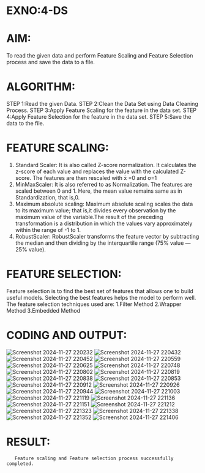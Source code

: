 # EXNO:4-DS
# AIM:
To read the given data and perform Feature Scaling and Feature Selection process and save the
data to a file.

# ALGORITHM:
STEP 1:Read the given Data.
STEP 2:Clean the Data Set using Data Cleaning Process.
STEP 3:Apply Feature Scaling for the feature in the data set.
STEP 4:Apply Feature Selection for the feature in the data set.
STEP 5:Save the data to the file.

# FEATURE SCALING:
1. Standard Scaler: It is also called Z-score normalization. It calculates the z-score of each value and replaces the value with the calculated Z-score. The features are then rescaled with x̄ =0 and σ=1
2. MinMaxScaler: It is also referred to as Normalization. The features are scaled between 0 and 1. Here, the mean value remains same as in Standardization, that is,0.
3. Maximum absolute scaling: Maximum absolute scaling scales the data to its maximum value; that is,it divides every observation by the maximum value of the variable.The result of the preceding transformation is a distribution in which the values vary approximately within the range of -1 to 1.
4. RobustScaler: RobustScaler transforms the feature vector by subtracting the median and then dividing by the interquartile range (75% value — 25% value).

# FEATURE SELECTION:
Feature selection is to find the best set of features that allows one to build useful models. Selecting the best features helps the model to perform well.
The feature selection techniques used are:
1.Filter Method
2.Wrapper Method
3.Embedded Method

# CODING AND OUTPUT:
![Screenshot 2024-11-27 220232](https://github.com/user-attachments/assets/17f15a83-5a67-47c5-bb92-231eb79bb2bd)
![Screenshot 2024-11-27 220432](https://github.com/user-attachments/assets/765f5018-eb55-411f-a0dd-3daf1203a57f)
![Screenshot 2024-11-27 220452](https://github.com/user-attachments/assets/58d2c2c2-9bcf-497b-9ea7-ed143a6450e2)
![Screenshot 2024-11-27 220559](https://github.com/user-attachments/assets/43721acf-2657-4493-9965-487e539ab059)
![Screenshot 2024-11-27 220625](https://github.com/user-attachments/assets/bdb7d5da-3d63-4d36-b235-b0fb4a9a618e)
![Screenshot 2024-11-27 220748](https://github.com/user-attachments/assets/e02740b2-1e83-45b7-9a55-f04ffc31a61c)
![Screenshot 2024-11-27 220802](https://github.com/user-attachments/assets/f8bdcdf7-9bbb-4122-892e-168bfe504e3a)
![Screenshot 2024-11-27 220819](https://github.com/user-attachments/assets/e280619d-f16a-4cb8-b7bf-232bcfc79449)
![Screenshot 2024-11-27 220838](https://github.com/user-attachments/assets/f183ccb0-f7d2-4de6-9555-c80bbfd73fdc)
![Screenshot 2024-11-27 220853](https://github.com/user-attachments/assets/c39904ce-02e4-4b51-81a7-e49a7a277146)
![Screenshot 2024-11-27 220912](https://github.com/user-attachments/assets/5528728f-d661-4445-8839-3dfcec25037b)
![Screenshot 2024-11-27 220926](https://github.com/user-attachments/assets/636c0d79-d954-4c7d-9f63-4160fdc43b6c)
![Screenshot 2024-11-27 220944](https://github.com/user-attachments/assets/af824ec8-aa06-4d6f-9bdc-dac66b081b59)
![Screenshot 2024-11-27 221003](https://github.com/user-attachments/assets/3e55ae2a-d891-497d-8043-9b462165c464)
![Screenshot 2024-11-27 221119](https://github.com/user-attachments/assets/4c430f06-1b02-42ee-9d7b-9778e246fd92)
![Screenshot 2024-11-27 221136](https://github.com/user-attachments/assets/2ea508e3-8166-46c8-a4a2-8a6b1e450c51)
![Screenshot 2024-11-27 221151](https://github.com/user-attachments/assets/593ae634-011e-4a0c-b901-a29091e65464)
![Screenshot 2024-11-27 221212](https://github.com/user-attachments/assets/a1c8e74d-ce35-497d-83af-c0420a8ac53e)
![Screenshot 2024-11-27 221323](https://github.com/user-attachments/assets/3e20d1a9-4110-44ea-817b-b46615971a92)
![Screenshot 2024-11-27 221338](https://github.com/user-attachments/assets/32492cd6-e5b1-4eee-9b68-b3c4b258890d)
![Screenshot 2024-11-27 221352](https://github.com/user-attachments/assets/76d89f2b-470b-46c1-864e-175683b69345)
![Screenshot 2024-11-27 221406](https://github.com/user-attachments/assets/37b1d823-c7b3-41d3-aaf6-801935cbf863)
# RESULT:
       Feature scaling and Feature selection process successfully completed.
